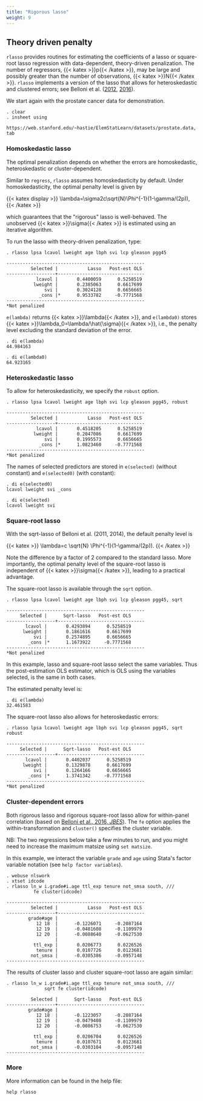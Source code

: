 ```yaml
---
title: "Rigorous lasso"
weight: 9
---
```


## Theory driven penalty

`rlasso` provides routines for estimating the coefficients of a lasso or square-root lasso
   regression with data-dependent, theory-driven penalization.
The number of regressors, {{< katex >}}p{{< /katex >}}, may be large and possibly greater than the number of
    observations, {{< katex >}}N{{< /katex >}}.
`rlasso` implements a version of the lasso that allows for heteroskedastic and clustered
    errors; see Belloni et al. ([2012](https://doi.org/10.3982/ECTA9626), [2016](https://doi.org/10.1080/07350015.2015.1102733)).

We start again with the prostate cancer data for demonstration.

	. clear
	. insheet using
	    https://web.stanford.edu/~hastie/ElemStatLearn/datasets/prostate.data, tab

### Homoskedastic lasso

The optimal penalization depends on whether the errors
are homoskedastic, heteroskedastic or cluster-dependent.

Similar to `regress`, `rlasso` assumes homoskedasticity by default. 
Under homoskedasticity, the optimal penalty level is given by

{{< katex display >}}
\lambda=\sigma2c\sqrt{N}\Phi^{-1}(1-\gamma/(2p)), 
{{< /katex >}}

which guarantees that the "rigorous" lasso is well-behaved. 
The unobserved {{< katex >}}\sigma{{< /katex >}} is estimated using an iterative algorithm.

To run the lasso with theory-driven penalization, type:

	. rlasso lpsa lcavol lweight age lbph svi lcp gleason pgg45

	---------------------------------------------------
	         Selected |           Lasso   Post-est OLS
	------------------+--------------------------------
	           lcavol |       0.4400059      0.5258519
	          lweight |       0.2385063      0.6617699
	              svi |       0.3024128      0.6656665
	            _cons |*      0.9533782     -0.7771568
	---------------------------------------------------
	*Not penalized


`e(lambda)` returns {{< katex >}}\lambda{{< /katex >}}, and `e(lambda0)` stores {{< katex >}}\lambda_0=\lambda/\hat{\sigma}{{< /katex >}}, i.e.,
the penalty level excluding the standard deviation of the error.

	. di e(lambda)
	44.984163

	. di e(lambda0)
	64.923165


### Heteroskedastic lasso

To allow for heteroskedasticity, we specify the `robust` option.

	. rlasso lpsa lcavol lweight age lbph svi lcp gleason pgg45, robust

	---------------------------------------------------
	         Selected |           Lasso   Post-est OLS
	------------------+--------------------------------
	           lcavol |       0.4518205      0.5258519
	          lweight |       0.2047086      0.6617699
	              svi |       0.1995573      0.6656665
	            _cons |*      1.0823460     -0.7771568
	---------------------------------------------------
	*Not penalized


The names of selected predictors are stored in `e(selected)` (without constant) and `e(selected0)` (with constant):

	. di e(selected0)
	lcavol lweight svi _cons

	. di e(selected)
	lcavol lweight svi


### Square-root lasso
	
With the sqrt-lasso of 
Belloni et al. (2011, 2014), the default penalty level is

{{< katex >}}
\lambda=c \sqrt{N} \Phi^{-1}(1-\gamma/(2p)).
{{< /katex >}}

Note the difference by a factor of 2 compared to the standard lasso. More importantly,
the optimal penalty level of the square-root lasso is independent of {{< katex >}}\sigma{{< /katex >}}, 
leading to a practical advantage.

The square-root lasso is available through the `sqrt` option.

	. rlasso lpsa lcavol lweight age lbph svi lcp gleason pgg45, sqrt

	---------------------------------------------------
		 Selected |      Sqrt-lasso   Post-est OLS
	------------------+--------------------------------
		   lcavol |       0.4293894      0.5258519
		  lweight |       0.1861616      0.6617699
	          svi |       0.2574895      0.6656665
	        _cons |*      1.1673922     -0.7771568
	---------------------------------------------------
	*Not penalized

In this example, lasso and square-root lasso select the same variables. 
Thus the post-estimation OLS estimator, which
is OLS using the variables selected, is the same in both cases.

The estimated penalty level is:

	. di e(lambda)
	32.461583

The square-root lasso also allows for heteroskedastic errors:

	. rlasso lpsa lcavol lweight age lbph svi lcp gleason pgg45, sqrt robust

	---------------------------------------------------
		 Selected |      Sqrt-lasso   Post-est OLS
	------------------+--------------------------------
		   lcavol |       0.4402037      0.5258519
		  lweight |       0.1329878      0.6617699
	          svi |       0.1264166      0.6656665
	        _cons |*      1.3741342     -0.7771568
	---------------------------------------------------
	*Not penalized

### Cluster-dependent errors

Both rigorous lasso and rigorous square-root lasso allow 
for within-panel correlation (based on [Belloni et al., 2016, *JBES*](https://doi.org/10.1080/07350015.2015.1102733)).
The `fe` option applies the within-transformation and `cluster()` specifies
the cluster variable.

NB: The two regressions below take a few minutes to run, 
and you might need to increase the maximum matsize
using `set matsize`.

In this example, we interact the variable `grade` and `age` using 
Stata's factor variable notation (see `help factor variables`). 

	. webuse nlswork
	. xtset idcode
	. rlasso ln_w i.grade#i.age ttl_exp tenure not_smsa south, ///
		      fe cluster(idcode)

	---------------------------------------------------
	         Selected |           Lasso   Post-est OLS
	------------------+--------------------------------
	        grade#age |
	           12 18  |      -0.1226071     -0.2087164
	           12 19  |      -0.0481608     -0.1109979
	           12 20  |      -0.0088640     -0.0627530
	                  |
	          ttl_exp |       0.0206773      0.0226526
	           tenure |       0.0107726      0.0123681
	         not_smsa |      -0.0305386     -0.0957148
	---------------------------------------------------


The results of cluster lasso and cluster square-root lasso are again similar:

	. rlasso ln_w i.grade#i.age ttl_exp tenure not_smsa south, ///
	              sqrt fe cluster(idcode)

	         Selected |      Sqrt-lasso   Post-est OLS
	------------------+--------------------------------
	        grade#age |
	           12 18  |      -0.1223057     -0.2087164
	           12 19  |      -0.0479408     -0.1109979
	           12 20  |      -0.0086753     -0.0627530
	                  |
	          ttl_exp |       0.0206704      0.0226526
	           tenure |       0.0107671      0.0123681
	         not_smsa |      -0.0303104     -0.0957148
	---------------------------------------------------


### More

More information can be found in the help file:

	help rlasso

